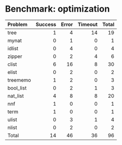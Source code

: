 # Benchmark: optimization

| Problem   |   Success |   Error |   Timeout |   Total |
|:----------|----------:|--------:|----------:|--------:|
| tree      |         1 |       4 |        14 |      19 |
| mynat     |         0 |       1 |         0 |       1 |
| idlist    |         0 |       4 |         0 |       4 |
| zipper    |         0 |       2 |         4 |       6 |
| clist     |         6 |      16 |         8 |      30 |
| elist     |         0 |       2 |         0 |       2 |
| treememo  |         1 |       2 |         0 |       3 |
| bool_list |         0 |       2 |         1 |       3 |
| nat_list  |         4 |       8 |         8 |      20 |
| nnf       |         1 |       0 |         0 |       1 |
| term      |         1 |       0 |         0 |       1 |
| ulist     |         0 |       3 |         1 |       4 |
| nlist     |         0 |       2 |         0 |       2 |
| Total     |        14 |      46 |        36 |      96 |

